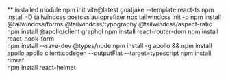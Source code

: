 \*\* installed module
npm init vite@latest goatjake --template react-ts
npm install -D tailwindcss postcss autoprefixer
npx tailwindcss init -p
npm install @tailwindcss/forms @tailwindcss/typography @tailwindcss/aspect-ratio
npm install @apollo/client graphql
npm install react-router-dom
npm install react-hook-form  
npm install --save-dev @types/node
npm install -g apollo && npm install apollo
apollo client:codegen --outputFlat --target=typescript
npm install rimraf  
npm install react-helmet
